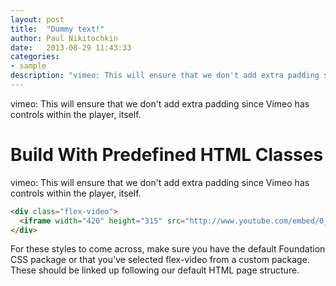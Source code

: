 ```yaml
---
layout: post
title:  "Dummy text!"
author: Paul Nikitochkin
date:   2013-08-29 11:43:33
categories:
- sample
description: "vimeo: This will ensure that we don't add extra padding since Vimeo <a href='/team.html' >Team page</a> has controls within the player, itself."
---
```


vimeo: This will ensure that we don't add extra padding since Vimeo has controls within the player, itself.

<!--more-->

# Build With Predefined HTML Classes
vimeo: This will ensure that we don't add extra padding since Vimeo has controls within the player, itself.

```html
<div class="flex-video">
  <iframe width="420" height="315" src="http://www.youtube.com/embed/0_EW8aNgKlA" frameborder="0" allowfullscreen></iframe>
</div>
```
For these styles to come across, make sure you have the default Foundation CSS package or that you've selected flex-video from a custom package. These should be linked up following our default HTML page structure.
